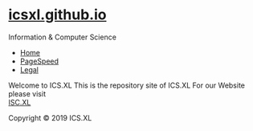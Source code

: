 # <a href="https://icsxl.github.io">icsxl.github.io</a>
Information & Computer Science

<ul>
  <li><a href="https://icsxl.github.io/" target="_blank">Home</a></li>
  <li><a href="https://developers.google.com/speed/pagespeed/insights/?url=https%3A%2F%2Ficsxl.github.io&tab=desktop" target="_blank">PageSpeed</a></li>
  <li><a href="https://ics.xl.ag/legal" target="_blank">Legal</a></li>
</ul>

Welcome to ICS.XL
This is the repository site of ICS.XL
For our Website please visit <br><a href="https://ics.xl.ag/">ISC.XL</a></br>

Copyright © 2019 ICS.XL

